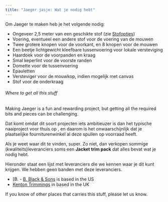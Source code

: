```yaml
---
title: "Jaeger jasje: Wat je nodig hebt"
---
```


Om Jaeger te maken heb je het volgende nodig:

- Ongeveer 2,5 meter van een geschikte stof (zie [Stofopties](#fabric-options))
- Voering, eventueel een andere stof voor de voering van de mouwen
- Twee grotere knopen voor de voorkant, en 8 knopen voor de mouwen
- Een beetje lichtgewicht kleefbare tussenvoering voor lokale versteviging
- Haardoek voor de voorpanden en kraag
- Smal keperlint voor de voorste randen
- Domette voor de tussenvoering
- Epauletten
- Versteviger voor de mouwkop, indien mogelijk met canvas
- Stof voor de onderkraag

<Note>

###### Where to get all this stuff

Making Jaeger is a fun and rewarding project, but getting all the required bits
and pieces can be challenging.

Dat komt omdat dit soort projecten iets ambitieuzer is dan het typische naaiproject voor thuis op
, en daarom is het onwaarschijnlijk dat je plaatselijke fourniturenwinkel
al deze spullen op voorraad heeft.

Als je weet waar dit te vinden, super. Zo niet, dan verkopen sommige (kwaliteits)leveranciers
soms een **Jacket trim pack** dat alles bevat wat je nodig hebt.

Hieronder staat een lijst met leveranciers die we kennen waar je dit kunt krijgen.
We hebben geen banden met deze leveranciers.

- [B. - [B. Black & Sons](https://www.bblackandsons.com/) is based in the US
- [Kenton Trimmings](http://kentontrimmings.co.uk/shop/) in based in the UK

If you know of other places that carries this stuff, please let us know.

</Note>

